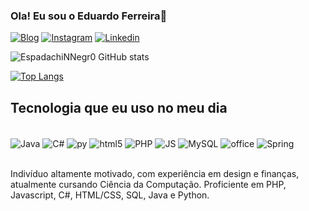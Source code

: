 
### Ola! Eu sou o Eduardo Ferreira👋

[![Blog](https://img.shields.io/badge/dev.to-0A0A0A?style=for-the-badge&logo=devdotto&logoColor=white)](https://)
[![Instagram](https://img.shields.io/badge/Instagram-E4405F?style=for-the-badge&logo=instagram&logoColor=white)](https://www.instagram.com/eduardo_s.gomesf/)
[![Linkedin](https://img.shields.io/badge/LinkedIn-0077B5?style=for-the-badge&logo=linkedin&logoColor=white)](https://www.linkedin.com/in/eduardo-santos-gomes-ferreira-711ba2257/)

![EspadachiNNegr0 GitHub stats](https://github-readme-stats.vercel.app/api?username=EspadachiNNegr0&show_icons=true&theme=dracula)

[![Top Langs](https://github-readme-stats.vercel.app/api/top-langs/?username=EspadachiNNegr0&layout=donut)](https://github.com/anuraghazra/github-readme-stats)

## Tecnologia que eu uso no meu dia

<div style="display: inline_block"></br>
<img align="center" alt="Java" src="https://img.shields.io/badge/Java-ED8B00?style=for-the-badge&logo=openjdk&logoColor=white">
<img align="center" alt="C#" src="https://img.shields.io/badge/C%23-239120?style=for-the-badge&logo=c-sharp&logoColor=white">
<img align="center" alt="py" src="https://img.shields.io/badge/Python-14354C?style=for-the-badge&logo=python&logoColor=white">
<img align="center" alt="html5" src="https://img.shields.io/badge/HTML5-E34F26?style=for-the-badge&logo=html5&logoColor=white">
<img align="center" alt="PHP" src="https://img.shields.io/badge/PHP-777BB4?style=for-the-badge&logo=php&logoColor=white">
<img align="center" alt="JS" src="https://img.shields.io/badge/JavaScript-323330?style=for-the-badge&logo=javascript&logoColor=F7DF1E">
<img align="center" alt="MySQL" src="https://img.shields.io/badge/MySQL-00000F?style=for-the-badge&logo=mysql&logoColor=white">
<img align="center" alt="office" src="https://img.shields.io/badge/Microsoft_Office-D83B01?style=for-the-badge&logo=microsoft-office&logoColor=white">
<img align="center" alt="Spring" src="https://img.shields.io/badge/Spring-6DB33F?style=for-the-badge&logo=spring&logoColor=white">
</div></br>

Indivíduo altamente motivado, com experiência em design e finanças, atualmente cursando Ciência da Computação. Proficiente em PHP, Javascript, C#, HTML/CSS, SQL, Java e Python.
